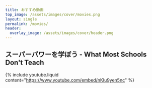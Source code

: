 ```yaml
---
title: おすすめ動画
top_image: /assets/images/cover/movies.png
layout: single
permalink: /movies/
header:
  overlay_image: /assets/images/cover/header.png
---
```

## スーパーパワーを学ぼう - What Most Schools Don't Teach

{% include youtube.liquid content="https://www.youtube.com/embed/nKIu9yen5nc" %}
